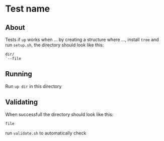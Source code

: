 # Test name
## About
Tests if `up` works when ... by creating a structure where ..., install `tree` and run `setup.sh`, the directory should look like this:
```
dir/
`--file
```
## Running
Run `up dir` in this directory
## Validating
When successfull the directory should look like this:
```
file
```
run `validate.sh` to automatically check
